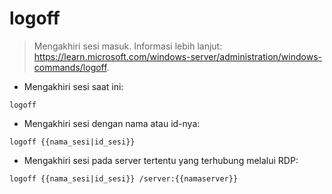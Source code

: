 # logoff

> Mengakhiri sesi masuk.
> Informasi lebih lanjut: <https://learn.microsoft.com/windows-server/administration/windows-commands/logoff>.

- Mengakhiri sesi saat ini:

`logoff`

- Mengakhiri sesi dengan nama atau id-nya:

`logoff {{nama_sesi|id_sesi}}`

- Mengakhiri sesi pada server tertentu yang terhubung melalui RDP:

`logoff {{nama_sesi|id_sesi}} /server:{{namaserver}}`
